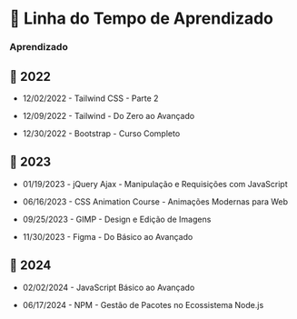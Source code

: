 # 📅 Linha do Tempo de Aprendizado

### Aprendizado

## 📍 2022

- 12/02/2022 - Tailwind CSS - Parte 2

- 12/09/2022 - Tailwind - Do Zero ao Avançado

- 12/30/2022 - Bootstrap - Curso Completo

## 📍 2023

- 01/19/2023 - jQuery Ajax - Manipulação e Requisições com JavaScript

- 06/16/2023 - CSS Animation Course - Animações Modernas para Web

- 09/25/2023 - GIMP - Design e Edição de Imagens

- 11/30/2023 - Figma - Do Básico ao Avançado

## 📍 2024

- 02/02/2024 - JavaScript Básico ao Avançado

- 06/17/2024 - NPM - Gestão de Pacotes no Ecossistema Node.js
